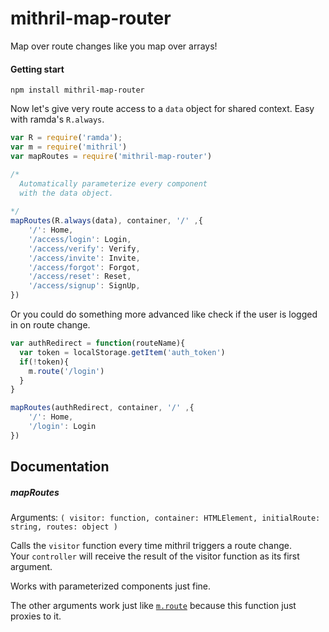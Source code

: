 # mithril-map-router
Map over route changes like you map over arrays!


#### Getting start

`npm install mithril-map-router`

Now let's give very route access to a `data` object for shared context.
Easy with ramda's `R.always`.

```js
var R = require('ramda');
var m = require('mithril')
var mapRoutes = require('mithril-map-router')

/*
  Automatically parameterize every component
  with the data object.
  
*/
mapRoutes(R.always(data), container, '/' ,{
	'/': Home,
	'/access/login': Login, 
	'/access/verify': Verify, 
	'/access/invite': Invite, 
	'/access/forgot': Forgot, 
	'/access/reset': Reset, 
	'/access/signup': SignUp, 
})
```

Or you could do something more advanced like check if the user is logged in on route change.

```js
var authRedirect = function(routeName){
  var token = localStorage.getItem('auth_token')
  if(!token){
    m.route('/login')
  }
}

mapRoutes(authRedirect, container, '/' ,{
	'/': Home,
	'/login': Login
})
```

## Documentation

##### mapRoutes

Arguments: `( visitor: function, container: HTMLElement, initialRoute: string, routes: object )`

Calls the `visitor` function every time mithril triggers a route change.  
Your `controller` will receive the result of the visitor function as its first argument.

Works with parameterized components just fine.

The other arguments work just like [`m.route`](https://lhorie.github.io/mithril/mithril.route.html)
because this function just proxies to it.

